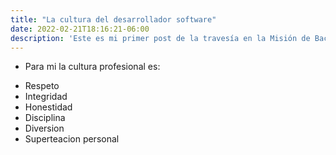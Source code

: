 ```yaml
---
title: "La cultura del desarrollador software"
date: 2022-02-21T18:16:21-06:00
description: 'Este es mi primer post de la travesía en la Misión de Backend con Node JS de Launch X.'
---
```

* Para mi la cultura profesional es:

- Respeto
- Integridad
- Honestidad
- Disciplina
- Diversion
- Superteacion personal
